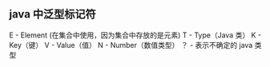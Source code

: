 java 中泛型标记符
-----
E - Element (在集合中使用，因为集合中存放的是元素)
T - Type（Java 类）
K - Key（键）
V - Value（值）
N - Number（数值类型）
？ - 表示不确定的 java 类型
